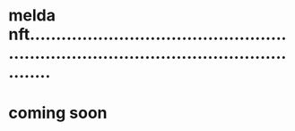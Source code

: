 # melda nft..............................................................................................................
# coming soon
